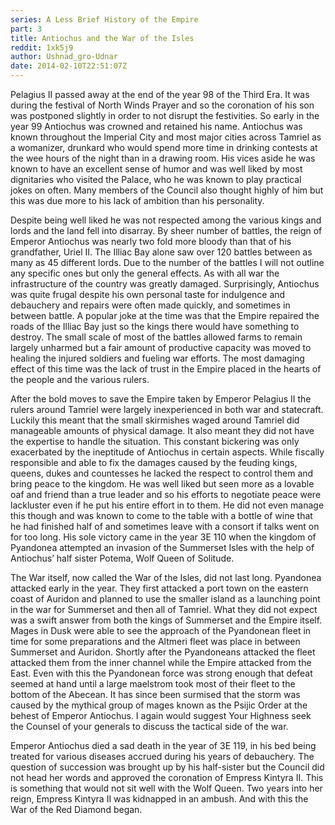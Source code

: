 ```yaml
---
series: A Less Brief History of the Empire
part: 3
title: Antiochus and the War of the Isles
reddit: 1xk5j9
author: Ushnad_gro-Udnar
date: 2014-02-10T22:51:07Z
---
```


Pelagius II passed away at the end of the year 98 of the Third Era. It was
during the festival of North Winds Prayer and so the coronation of his son was
postponed slightly in order to not disrupt the festivities. So early in the year
99 Antiochus was crowned and retained his name. Antiochus was known throughout
the Imperial City and most major cities across Tamriel as a womanizer, drunkard
who would spend more time in drinking contests at the wee hours of the night
than in a drawing room. His vices aside he was known to have an excellent sense
of humor and was well liked by most dignitaries who visited the Palace, who he
was known to play practical jokes on often. Many members of the Council also
thought highly of him but this was due more to his lack of ambition than his
personality.

Despite being well liked he was not respected among the various kings and lords
and the land fell into disarray. By sheer number of battles, the reign of
Emperor Antiochus was nearly two fold more bloody than that of his grandfather,
Uriel II. The Illiac Bay alone saw over 120 battles between as many as 45
different lords. Due to the number of the battles I will not outline any
specific ones but only the general effects. As with all war the infrastructure
of the country was greatly damaged. Surprisingly, Antiochus was quite frugal
despite his own personal taste for indulgence and debauchery and repairs were
often made quickly, and sometimes in between battle. A popular joke at the time
was that the Empire repaired the roads of the Illiac Bay just so the kings there
would have something to destroy. The small scale of most of the battles allowed
farms to remain largely unharmed but a fair amount of productive capacity was
moved to healing the injured soldiers and fueling war efforts. The most damaging
effect of this time was the lack of trust in the Empire placed in the hearts of
the people and the various rulers.

After the bold moves to save the Empire taken by Emperor Pelagius II the rulers
around Tamriel were largely inexperienced in both war and statecraft. Luckily
this meant that the small skirmishes waged around Tamriel did manageable amounts
of physical damage. It also meant they did not have the expertise to handle the
situation. This constant bickering was only exacerbated by the ineptitude of
Antiochus in certain aspects. While fiscally responsible and able to fix the
damages caused by the feuding kings, queens, dukes and countesses he lacked the
respect to control them and bring peace to the kingdom. He was well liked but
seen more as a lovable oaf and friend than a true leader and so his efforts to
negotiate peace were lackluster even if he put his entire effort in to them. He
did not even manage this though and was known to come to the table with a bottle
of wine that he had finished half of and sometimes leave with a consort if talks
went on for too long. His sole victory came in the year 3E 110 when the kingdom
of Pyandonea attempted an invasion of the Summerset Isles with the help of
Antiochus’ half sister Potema, Wolf Queen of Solitude.

The War itself, now called the War of the Isles, did not last long. Pyandonea
attacked early in the year. They first attacked a port town on the eastern coast
of Auridon and planned to use the smaller island as a launching point in the war
for Summerset and then all of Tamriel. What they did not expect was a swift
answer from both the kings of Summerset and the Empire itself. Mages in Dusk
were able to see the approach of the Pyandonean fleet in time for some
preparations and the Altmeri fleet was place in between Summerset and Auridon.
Shortly after the Pyandoneans attacked the fleet attacked them from the inner
channel while the Empire attacked from the East. Even with this the Pyandonean
force was strong enough that defeat seemed at hand until a large maelstrom took
most of their fleet to the bottom of the Abecean. It has since been surmised
that the storm was caused by the mythical group of mages known as the Psijic
Order at the behest of Emperor Antiochus. I again would suggest Your Highness
seek the Counsel of your generals to discuss the tactical side of the war.

Emperor Antiochus died a sad death in the year of 3E 119, in his bed being
treated for various diseases accrued during his years of debauchery. The
question of succession was brought up by his half-sister but the Council did not
head her words and approved the coronation of Empress Kintyra II. This is
something that would not sit well with the Wolf Queen. Two years into her reign,
Empress Kintyra II was kidnapped in an ambush. And with this the War of the Red
Diamond began.
